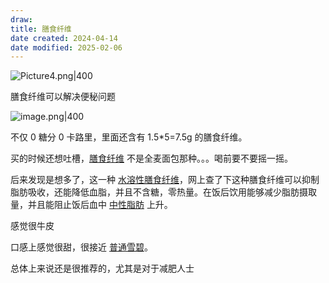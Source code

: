 ```yaml
---
draw:
title: 膳食纤维
date created: 2024-04-14
date modified: 2025-02-06
---
```


![Picture4.png|400](https://imagehosting4picgo.oss-cn-beijing.aliyuncs.com/imagehosting/fix-dir%2Fliuyishou%2Ftmp%2F2024%2F04%2F14%2F22-58-44-02486afd00dad5d3153dd6eeea94fd25-Picture4-321450.png?x-oss-process=image/resize,l_400)

膳食纤维可以解决便秘问题

<!-- more -->

![image.png|400](https://imagehosting4picgo.oss-cn-beijing.aliyuncs.com/imagehosting/fix-dir%2Fpicgo%2Fpicgo-clipboard-images%2F2024%2F04%2F14%2F00-44-35-a3273510cc0084008ac3b9ec99d5b2ca-20240414004434-ce274f.png)

不仅 0 糖分 0 卡路里，里面还含有 1.5*5=7.5g 的膳食纤维。

买的时候还想吐槽，[膳食纤维](https://www.zhihu.com/search?q=%E8%86%B3%E9%A3%9F%E7%BA%A4%E7%BB%B4&search_source=Entity&hybrid_search_source=Entity&hybrid_search_extra=%7B%22sourceType%22%3A%22answer%22%2C%22sourceId%22%3A%22350971160%22%7D) 不是全麦面包那种。。。喝前要不要摇一摇。

后来发现是想多了，这一种 [水溶性膳食纤维](https://www.zhihu.com/search?q=%E6%B0%B4%E6%BA%B6%E6%80%A7%E8%86%B3%E9%A3%9F%E7%BA%A4%E7%BB%B4&search_source=Entity&hybrid_search_source=Entity&hybrid_search_extra=%7B%22sourceType%22%3A%22answer%22%2C%22sourceId%22%3A%22350971160%22%7D)，网上查了下这种膳食纤维可以抑制脂肪吸收，还能降低血脂，并且不含糖，零热量。在饭后饮用能够减少脂肪摄取量，并且能阻止饭后血中 [中性脂肪](https://www.zhihu.com/search?q=%E4%B8%AD%E6%80%A7%E8%84%82%E8%82%AA&search_source=Entity&hybrid_search_source=Entity&hybrid_search_extra=%7B%22sourceType%22%3A%22answer%22%2C%22sourceId%22%3A%22350971160%22%7D) 上升。

感觉很牛皮

口感上感觉很甜，很接近 [普通雪碧](https://www.zhihu.com/search?q=%E6%99%AE%E9%80%9A%E9%9B%AA%E7%A2%A7&search_source=Entity&hybrid_search_source=Entity&hybrid_search_extra=%7B%22sourceType%22%3A%22answer%22%2C%22sourceId%22%3A%22350971160%22%7D)。

总体上来说还是很推荐的，尤其是对于减肥人士
